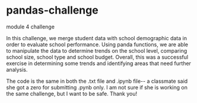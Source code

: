 # pandas-challenge
module 4 challenge


In this challenge, we merge student data with school demographic data in order to evaluate school performance. Using panda functions, we are able to manipulate the data to determine trends on the school level, comparing school size, school type and school budget. Overall, this was a successful exercise in determining some trends and identifying areas that need further analysis. 


The code is the same in both the .txt file and .ipynb file-- a classmate said she got a zero for submitting .pynb only. I am not sure if she is working on the same challenge, but I want to be safe. Thank you!

